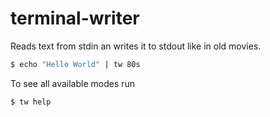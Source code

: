 terminal-writer
================

Reads text from stdin an writes it to stdout like in old movies.

```bash
$ echo "Hello World" | tw 80s
```

To see all available modes run

```bash
$ tw help
```
